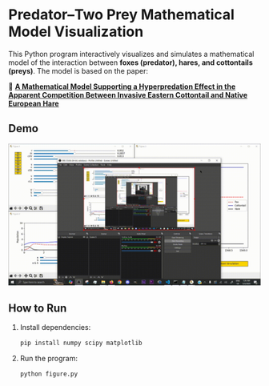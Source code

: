 # **Predator–Two Prey Mathematical Model Visualization**  

This Python program interactively visualizes and simulates a mathematical model of the interaction between **foxes (predator), hares, and cottontails (preys)**. The model is based on the paper:  

📄 **[A Mathematical Model Supporting a Hyperpredation Effect in the Apparent Competition Between Invasive Eastern Cottontail and Native European Hare](https://www.researchgate.net/publication/350440827_A_Mathematical_Model_Supporting_a_Hyperpredation_Effect_in_the_Apparent_Competition_Between_Invasive_Eastern_Cottontail_and_Native_European_Hare)**  

## **Demo**  

![Demo GIF](demo.gif)  

## **How to Run**  

1. Install dependencies:  
   ```sh
   pip install numpy scipy matplotlib
   ```
2. Run the program:  
   ```sh
   python figure.py
   ```